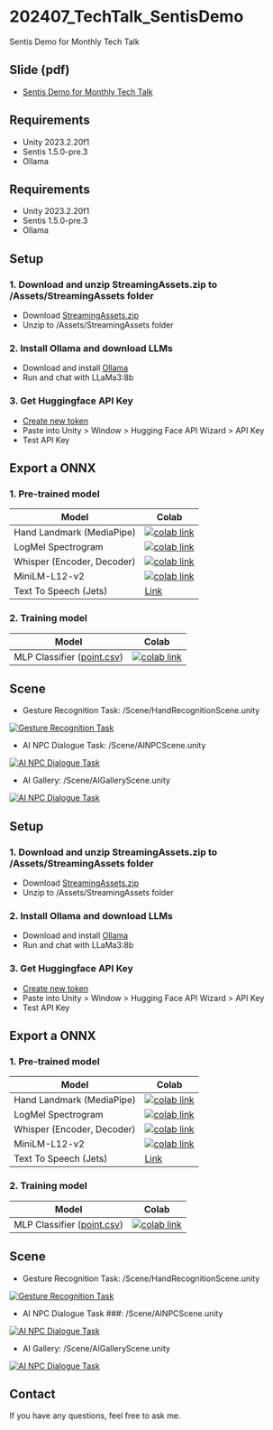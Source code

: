 # 202407_TechTalk_SentisDemo
Sentis Demo for Monthly Tech Talk

## Slide (pdf) ###
- [Sentis Demo for Monthly Tech Talk](https://github.com/skykim/202407_TechTalk_SentisDemo/blob/main/Print%20of%2020240725_Unity%20Monthly%20Tech%20Talk_Unity%20Sentis.pdf)

## Requirements ##
- Unity 2023.2.20f1
- Sentis 1.5.0-pre.3
- Ollama

## Requirements ##
- Unity 2023.2.20f1
- Sentis 1.5.0-pre.3
- Ollama

## Setup ##

### 1. Download and unzip StreamingAssets.zip to /Assets/StreamingAssets folder ###
- Download [StreamingAssets.zip](https://drive.google.com/file/d/1Bl4vNthQ9zQvw5SbgpgSmErCBWIFTWG9/view?usp=sharing)
- Unzip to /Assets/StreamingAssets folder

### 2. Install Ollama and download LLMs ###
- Download and install [Ollama](https://github.com/ollama/ollama)
- Run and chat with LLaMa3:8b

### 3. Get Huggingface API Key ###
- [Create new token](https://huggingface.co/settings/tokens)
- Paste into Unity > Window > Hugging Face API Wizard > API Key
- Test API Key

## Export a ONNX ##

### 1. Pre-trained model ###

| Model  | Colab |
| ------------- | ------------- |
| Hand Landmark (MediaPipe)  | <a href="https://colab.research.google.com/drive/1zWyOR1wk-idryt4xiWGxP3P6HsLZE3v4?usp=sharing"><img alt="colab link" src="https://colab.research.google.com/assets/colab-badge.svg" /></a>  |
| LogMel Spectrogram   | <a href="https://colab.research.google.com/drive/1AIH37wtF1WSU6AeZtFy_nG923cSAavmG?usp=sharing"><img alt="colab link" src="https://colab.research.google.com/assets/colab-badge.svg" /></a>  |
| Whisper (Encoder, Decoder)   | <a href="https://colab.research.google.com/drive/1byrBznenpFbIn4hRNHRFLIHXGhXq3nEU?usp=sharing"><img alt="colab link" src="https://colab.research.google.com/assets/colab-badge.svg" /></a>  |
| MiniLM-L12-v2   | <a href="https://colab.research.google.com/drive/1zjKi_6rzW-nGCfcvslKYSzSC-3QwJEw9?usp=sharing"><img alt="colab link" src="https://colab.research.google.com/assets/colab-badge.svg" /></a>  |
| Text To Speech (Jets) | [Link](https://github.com/Masao-Someki/espnet_onnx/) |

### 2. Training model  ###

| Model  | Colab |
| ------------- | ------------- |
| MLP Classifier ([point.csv](https://drive.google.com/file/d/1HK8jjfNpLGJqN469lV-q39ebKRovnRt0/view?usp=sharing))  | <a href="https://colab.research.google.com/drive/1e525r8m5fQ2ZbR0jNfJsX8ei-OdMqSQi?usp=sharing"><img alt="colab link" src="https://colab.research.google.com/assets/colab-badge.svg" /></a>  |




## Scene ##

- Gesture Recognition Task: /Scene/HandRecognitionScene.unity

[![Gesture Recognition Task](https://img.youtube.com/vi/ZUtc2hDuwk8/0.jpg)](https://www.youtube.com/watch?v=ZUtc2hDuwk8)
<!--![demo1-resize](https://github.com/user-attachments/assets/911687a2-f1f0-4956-950c-99c52997ac0f)-->

- AI NPC Dialogue Task: /Scene/AINPCScene.unity

[![AI NPC Dialogue Task](https://img.youtube.com/vi/7UCuDyzBuOM/0.jpg)](https://www.youtube.com/watch?v=7UCuDyzBuOM)
<!--![demo2-resize](https://github.com/user-attachments/assets/0c3fd6f3-e69c-455f-aad8-d20ed34b6d65)-->

- AI Gallery: /Scene/AIGalleryScene.unity

[![AI NPC Dialogue Task](https://img.youtube.com/vi/i4JvkoHogRo/0.jpg)](https://www.youtube.com/watch?v=i4JvkoHogRo)
<!--![demo3-resize](https://github.com/user-attachments/assets/c5580f7d-bad9-4325-8e54-ed4b56b54e11)-->


## Setup ##

### 1. Download and unzip StreamingAssets.zip to /Assets/StreamingAssets folder ###
- Download [StreamingAssets.zip](https://drive.google.com/file/d/1Bl4vNthQ9zQvw5SbgpgSmErCBWIFTWG9/view?usp=sharing)
- Unzip to /Assets/StreamingAssets folder

### 2. Install Ollama and download LLMs ###
- Download and install [Ollama](https://github.com/ollama/ollama)
- Run and chat with LLaMa3:8b

### 3. Get Huggingface API Key ###
- [Create new token](https://huggingface.co/settings/tokens)
- Paste into Unity > Window > Hugging Face API Wizard > API Key
- Test API Key

## Export a ONNX ##

### 1. Pre-trained model ###

| Model  | Colab |
| ------------- | ------------- |
| Hand Landmark (MediaPipe)  | <a href="https://colab.research.google.com/drive/1zWyOR1wk-idryt4xiWGxP3P6HsLZE3v4?usp=sharing"><img alt="colab link" src="https://colab.research.google.com/assets/colab-badge.svg" /></a>  |
| LogMel Spectrogram   | <a href="https://colab.research.google.com/drive/1AIH37wtF1WSU6AeZtFy_nG923cSAavmG?usp=sharing"><img alt="colab link" src="https://colab.research.google.com/assets/colab-badge.svg" /></a>  |
| Whisper (Encoder, Decoder)   | <a href="https://colab.research.google.com/drive/1byrBznenpFbIn4hRNHRFLIHXGhXq3nEU?usp=sharing"><img alt="colab link" src="https://colab.research.google.com/assets/colab-badge.svg" /></a>  |
| MiniLM-L12-v2   | <a href="https://colab.research.google.com/drive/1zjKi_6rzW-nGCfcvslKYSzSC-3QwJEw9?usp=sharing"><img alt="colab link" src="https://colab.research.google.com/assets/colab-badge.svg" /></a>  |
| Text To Speech (Jets) | [Link](https://github.com/Masao-Someki/espnet_onnx/) |

### 2. Training model  ###

| Model  | Colab |
| ------------- | ------------- |
| MLP Classifier ([point.csv](https://drive.google.com/file/d/1HK8jjfNpLGJqN469lV-q39ebKRovnRt0/view?usp=sharing))  | <a href="https://colab.research.google.com/drive/1e525r8m5fQ2ZbR0jNfJsX8ei-OdMqSQi?usp=sharing"><img alt="colab link" src="https://colab.research.google.com/assets/colab-badge.svg" /></a>  |


## Scene ##

- Gesture Recognition Task: /Scene/HandRecognitionScene.unity

[![Gesture Recognition Task](https://img.youtube.com/vi/ZUtc2hDuwk8/0.jpg)](https://www.youtube.com/watch?v=ZUtc2hDuwk8)
<!--![demo1-resize](https://github.com/user-attachments/assets/911687a2-f1f0-4956-950c-99c52997ac0f)-->

- AI NPC Dialogue Task ###: /Scene/AINPCScene.unity

[![AI NPC Dialogue Task](https://img.youtube.com/vi/7UCuDyzBuOM/0.jpg)](https://www.youtube.com/watch?v=7UCuDyzBuOM)
<!--![demo2-resize](https://github.com/user-attachments/assets/0c3fd6f3-e69c-455f-aad8-d20ed34b6d65)-->

- AI Gallery: /Scene/AIGalleryScene.unity

[![AI NPC Dialogue Task](https://img.youtube.com/vi/i4JvkoHogRo/0.jpg)](https://www.youtube.com/watch?v=i4JvkoHogRo)
<!--![demo3-resize](https://github.com/user-attachments/assets/c5580f7d-bad9-4325-8e54-ed4b56b54e11)-->

## Contact ##

If you have any questions, feel free to ask me.
